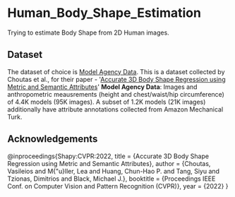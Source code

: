 # Human_Body_Shape_Estimation
Trying to estimate Body Shape from 2D Human images.

## Dataset
The dataset of choice is [Model Agency Data](https://shapy.is.tue.mpg.de/datasets.html). This is a dataset collected by Choutas et al., for their paper - '[Accurate 3D Body Shape Regression using Metric and Semantic Attributes](https://shapy.is.tue.mpg.de/index.html)' 
**Model Agency Data**: Images and anthropometric meausrements (height and chest/waist/hip circumference) of 4.4K models (95K images). A subset of 1.2K models (21K images) additionally have attribute annotations collected from Amazon Mechanical Turk.

## Acknowledgements
@inproceedings{Shapy:CVPR:2022,
  title = {Accurate 3D Body Shape Regression using Metric and Semantic Attributes},
  author = {Choutas, Vasileios and M{\"u}ller, Lea and Huang, Chun-Hao P. and Tang, Siyu and Tzionas, Dimitrios and Black, Michael J.},
  booktitle = {Proceedings IEEE Conf. on Computer Vision and Pattern Recognition (CVPR)},
  year = {2022}
}

